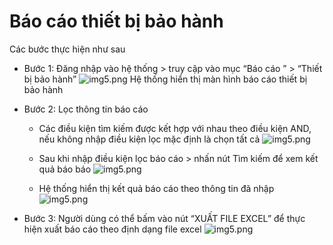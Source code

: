 # Báo cáo thiết bị bảo hành

Các bước thực hiện như sau

- Bước 1: Đăng nhập vào hệ thống > truy cập vào mục “Báo cáo ” > “Thiết bị bảo hành”
![img5.png](/img/baocao/bc1.png)
Hệ thống hiển thị màn hình báo cáo thiết bị bảo hành


- Bước 2: Lọc thông tin báo cáo

  - Các điều kiện tìm kiếm được kết hợp với nhau theo điều kiện AND, nếu không nhập điều kiện lọc mặc định là chọn tất cả
  ![img5.png](/img/baocao/bc2.png)

  - Sau khi nhập điều kiện lọc báo cáo > nhấn nút Tìm kiếm để xem kết quả báo báo
  ![img5.png](/img/baocao/bc0.png)
  - Hệ thống hiển thị kết quả báo cáo theo thông tin đã nhập
  ![img5.png](/img/baocao/bc3.png)

- Bước 3: Người dùng có thể bấm vào nút “XUẤT FILE EXCEL” để thực hiện xuất báo cáo theo định dạng file excel
![img5.png](/img/baocao/bc4.png)

